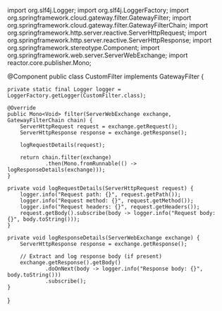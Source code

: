 import org.slf4j.Logger;
import org.slf4j.LoggerFactory;
import org.springframework.cloud.gateway.filter.GatewayFilter;
import org.springframework.cloud.gateway.filter.GatewayFilterChain;
import org.springframework.http.server.reactive.ServerHttpRequest;
import org.springframework.http.server.reactive.ServerHttpResponse;
import org.springframework.stereotype.Component;
import org.springframework.web.server.ServerWebExchange;
import reactor.core.publisher.Mono;

@Component
public class CustomFilter implements GatewayFilter {

    private static final Logger logger = LoggerFactory.getLogger(CustomFilter.class);

    @Override
    public Mono<Void> filter(ServerWebExchange exchange, GatewayFilterChain chain) {
        ServerHttpRequest request = exchange.getRequest();
        ServerHttpResponse response = exchange.getResponse();

        logRequestDetails(request);

        return chain.filter(exchange)
                .then(Mono.fromRunnable(() -> logResponseDetails(exchange)));
    }

    private void logRequestDetails(ServerHttpRequest request) {
        logger.info("Request path: {}", request.getPath());
        logger.info("Request method: {}", request.getMethod());
        logger.info("Request headers: {}", request.getHeaders());
        request.getBody().subscribe(body -> logger.info("Request body: {}", body.toString()));
    }

    private void logResponseDetails(ServerWebExchange exchange) {
        ServerHttpResponse response = exchange.getResponse();

        // Extract and log response body (if present)
        exchange.getResponse().getBody()
                .doOnNext(body -> logger.info("Response body: {}", body.toString()))
                .subscribe();
    }
}
